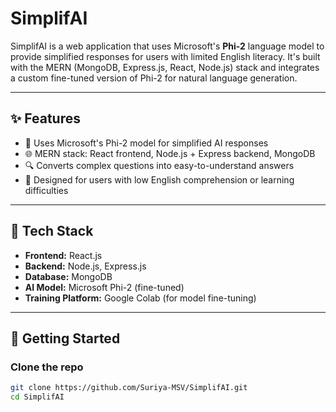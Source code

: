 # SimplifAI

SimplifAI is a web application that uses Microsoft's **Phi-2** language model to provide simplified responses for users with limited English literacy. It's built with the MERN (MongoDB, Express.js, React, Node.js) stack and integrates a custom fine-tuned version of Phi-2 for natural language generation.

---

## ✨ Features

- 🧠 Uses Microsoft's Phi-2 model for simplified AI responses
- 🌐 MERN stack: React frontend, Node.js + Express backend, MongoDB
- 🔍 Converts complex questions into easy-to-understand answers
- 👥 Designed for users with low English comprehension or learning difficulties

---

## 📁 Tech Stack

- **Frontend:** React.js
- **Backend:** Node.js, Express.js
- **Database:** MongoDB
- **AI Model:** Microsoft Phi-2 (fine-tuned)
- **Training Platform:** Google Colab (for model fine-tuning)

---

## 🚀 Getting Started

### Clone the repo

```bash
git clone https://github.com/Suriya-MSV/SimplifAI.git
cd SimplifAI
